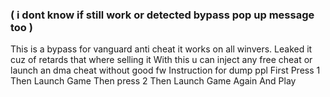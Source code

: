### ( i dont know if still work or detected bypass pop up message too )
This is a bypass for vanguard anti cheat it works on all winvers. Leaked it cuz of retards that where selling it With this u can inject any free cheat or launch an dma cheat without good fw
Instruction for dump ppl First Press 1 Then Launch Game Then press 2 Then Launch Game Again And Play
